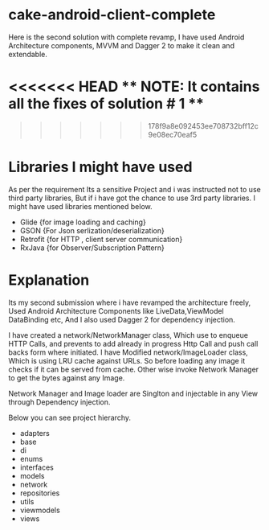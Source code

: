 # cake-android-client-complete

Here is the second solution with complete revamp, I have used Android Architecture components, MVVM and Dagger 2 to make it clean and extendable.

<<<<<<< HEAD
**
NOTE: It contains all the fixes of solution # 1
**
=======
>>>>>>> 178f9a8e092453ee708732bff12c9e08ec70eaf5

# Libraries I might have used
As per the requirement Its a sensitive Project and i was instructed not to use third party libraries, But if i have got the chance to use 3rd party libraries. I might have used libraries mentioned below.

* Glide {for image loading and caching}
* GSON {For Json serlization/deserialization}
* Retrofit {for HTTP , client server communication}
* RxJava {for Observer/Subscription Pattern}



# Explanation
Its my second submission where i have revamped the architecture freely, Used Android Architecture Components like LiveData,ViewModel DataBinding etc, And I also used Dagger 2 for dependency injection.

I have created a network/NetworkManager class, Which use to enqueue HTTP Calls, and prevents to add already in progress Http Call and push call backs form where initiated.
I have Modified  network/ImageLoader class, Which is using LRU cache against URLs. So before loading any image it checks if it can be served from cache. Other wise invoke Network Manager to get the bytes against any Image.

Network Manager and Image loader are Singlton and injectable in any View through Dependency injection.

Below you can see project hierarchy.

* adapters
* base
* di
* enums
* interfaces
* models
* network
* repositories
* utils
* viewmodels
* views



